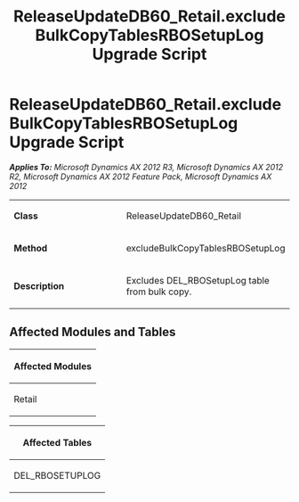 ﻿---
title: ReleaseUpdateDB60_Retail.excludeBulkCopyTablesRBOSetupLog Upgrade Script
TOCTitle: ReleaseUpdateDB60_Retail.excludeBulkCopyTablesRBOSetupLog Upgrade Script
ms:assetid: a1f3a7bd-67ae-3402-d4b9-149aab89455c
ms:mtpsurl: https://msdn.microsoft.com/en-us/library/JJ736739(v=AX.60)
ms:contentKeyID: 49710172
ms.date: 05/18/2015
mtps_version: v=AX.60
---

# ReleaseUpdateDB60\_Retail.excludeBulkCopyTablesRBOSetupLog Upgrade Script 


_**Applies To:** Microsoft Dynamics AX 2012 R3, Microsoft Dynamics AX 2012 R2, Microsoft Dynamics AX 2012 Feature Pack, Microsoft Dynamics AX 2012_

<table>
<colgroup>
<col style="width: 50%" />
<col style="width: 50%" />
</colgroup>
<tbody>
<tr class="odd">
<td><p><strong>Class</strong></p></td>
<td><p>ReleaseUpdateDB60_Retail</p></td>
</tr>
<tr class="even">
<td><p><strong>Method</strong></p></td>
<td><p>excludeBulkCopyTablesRBOSetupLog</p></td>
</tr>
<tr class="odd">
<td><p><strong>Description</strong></p></td>
<td><p>Excludes DEL_RBOSetupLog table from bulk copy.</p></td>
</tr>
</tbody>
</table>


## Affected Modules and Tables

<table>
<colgroup>
<col style="width: 100%" />
</colgroup>
<thead>
<tr class="header">
<th><p>Affected Modules</p></th>
</tr>
</thead>
<tbody>
<tr class="odd">
<td><p>Retail</p></td>
</tr>
</tbody>
</table>


<table>
<colgroup>
<col style="width: 100%" />
</colgroup>
<thead>
<tr class="header">
<th><p>Affected Tables</p></th>
</tr>
</thead>
<tbody>
<tr class="odd">
<td><p>DEL_RBOSETUPLOG</p></td>
</tr>
</tbody>
</table>

  


